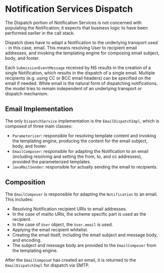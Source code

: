 # Notification Services Dispatch

The Dispatch portion of Notification Services is not concerned with populating the Notification; it expects that 
business logic to have been performed earlier in the call stack.

Dispatch does have to adapt a Notification to the underlying transport used - in this case, email. This means resolving 
User to recipient email addresses, and invoking the templating engine for composing email subject, body, and footer.

Each `SubmissionEventMessage` received by NS results in the creation of a single Notification, which results in
the dispatch of a single email. Multiple recipients (e.g. using CC or BCC email headers) can be specified on the email 
if needed. While email is the natural form of dispatching notifications, the model tries to remain independent of an
underlying transport or dispatch mechanism.

## Email Implementation
The only `DispatchService` implementation is the `EmailDispatchImpl`, which is composed of three main classes:

* `Parameterizer`: responsible for resolving template content and invoking the templating engine, producing the content 
for the email subject, body, and footer.
* `EmailComposer`: responsible for adapting the Notification to an email (including resolving and setting the from, to, 
and cc addresses), provided the parameterized templates.
* `JavaMailSender`: responsible for actually sending the email to recipients.

## Composition
The `EmailComposer` is responsible for adapting the `Notification` to an email. This includes:

* Resolving Notification recipient URIs to email addresses.
* In the case of mailto URIs, the scheme specific part is used as the recipient.
* In the case of `User` object, the `User.email` is used.
* Applying the email recipient whitelist.
* Creating the email itself, including the email subject and message body, and encoding.
* The subject and message body are provided to the `EmailComposer` from the templating engine.

After the `EmailCompose`r has created an email, it is returned to the `EmailDispatchImpl` for dispatch via SMTP.